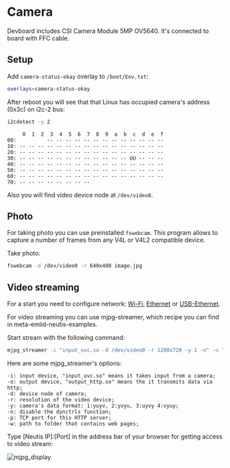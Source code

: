 # Camera

Devboard includes CSI Camera Module 5MP OV5640. It's connected to board with FFC cable.

## Setup

Add `camera-status-okay` overlay to `/boot/Env.txt`:

```bash
overlays=camera-status-okay
```

After reboot you will see that that Linux has occupied camera's address (0x3c) on i2c-2 bus:

```bash
i2cdetect -y 2
```

```
     0  1  2  3  4  5  6  7  8  9  a  b  c  d  e  f
00:          -- -- -- -- -- -- -- -- -- -- -- -- --
10: -- -- -- -- -- -- -- -- -- -- -- -- -- -- -- --
20: -- -- -- -- -- -- -- -- -- -- -- -- -- -- -- --
30: -- -- -- -- -- -- -- -- -- -- -- -- UU -- -- --
40: -- -- -- -- -- -- -- -- -- -- -- -- -- -- -- --
50: -- -- -- -- -- -- -- -- -- -- -- -- -- -- -- --
60: -- -- -- -- -- -- -- -- -- -- -- -- -- -- -- --
70: -- -- -- -- -- -- -- --
```

Also you will find video device node at `/dev/video0`.


## Photo

For taking photo you can use preinstalled `fswebcam`.
This program allows to capture a number of frames from any V4L or V4L2 compatible device.

Take photo:

```bash
fswebcam -d /dev/video0 -r 640x480 image.jpg
```

## Video streaming

For a start you need to configure network: [Wi-Fi](../connectivity/wifi), [Ethernet](../connectivity/ethernet) or [USB-Ethernet](../connectivity/usb-ethernet).

For video streaming you can use mjpg-streamer, which recipe you can find in meta-emlid-neutis-examples.

Start stream with the following command:

```bash
mjpg_streamer -i "input_uvc.so -d /dev/video0 -r 1280x720 -y 1 -n" -o "output_http.so -p 8080 -w /usr/share/mjpg-streamer/www/"
```

Here are some mjpg_streamer's options:
```
-i: input device, "input_uvc.so" means it takes input from a camera;
-o: output device, "output_http.so" means the it transmits data via http;
-d: device node of camera;
-r: resolution of the video device;
-y: camera's data format: 1:yuyv, 2:yvyu, 3:uyvy 4:vyuy;
-n: disable the dynctrls function;
-p: TCP port for this HTTP server;
-w: path to folder that contains web pages;
```

Type [Neutis IP]:[Port] in the address bar of your browser for getting access to video stream:

![mjpg_display](../../img/examples/mjpg_display.png)</a>
